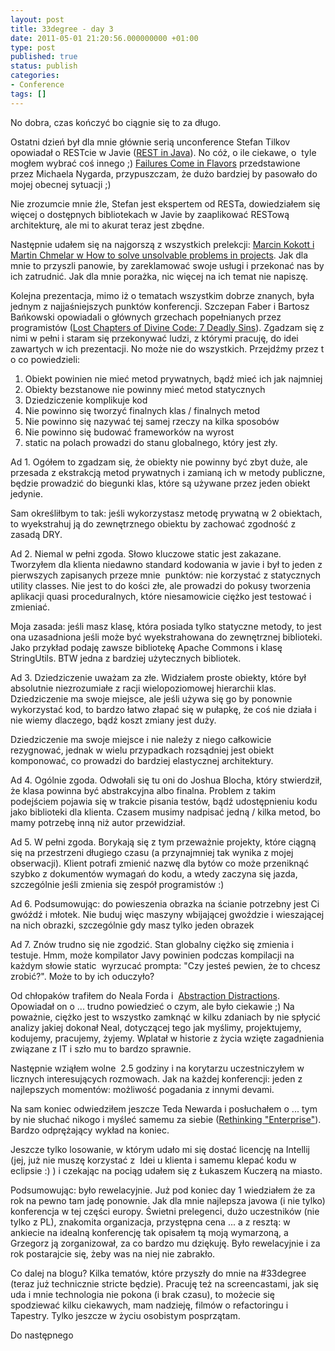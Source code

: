 ```yaml
---
layout: post
title: 33degree - day 3
date: 2011-05-01 21:20:56.000000000 +01:00
type: post
published: true
status: publish
categories:
- Conference
tags: []
---
```

<p>No dobra, czas kończyć bo ciągnie się to za długo.</p>
<p>Ostatni dzień był dla mnie głównie serią unconference Stefan Tilkov opowiadał o RESTcie w Javie (<a title="Abstract - Stefan Tilkov - REST in Java" href="http://33degree.org/talks.html#RestJava" target="_blank">REST in Java</a>). No cóż, o ile ciekawe, o  tyle mogłem wybrać coś innego ;) <a title="Abstract - Michael Nygard - Failures Come In Flavors" href="http://33degree.org/talks.html#FailuresComeInFlavors" target="_blank">Failures Come in Flavors</a> przedstawione przez Michaela Nygarda, przypuszczam, że dużo bardziej by pasowało do mojej obecnej sytuacji ;)</p>
<p>Nie zrozumcie mnie źle, Stefan jest ekspertem od RESTa, dowiedziałem się więcej o dostępnych bibliotekach w Javie by zaaplikować RESTową architekturę, ale mi to akurat teraz jest zbędne.</p>
<p>Następnie udałem się na najgorszą z wszystkich prelekcji: <a title="Abstract - crap" href="http://33degree.org/talks.html#SolveUnsolvable" target="_blank">Marcin Kokott i Martin Chmelar w How to solve unsolvable problems in projects</a>. Jak dla mnie to przyszli panowie, by zareklamować swoje usługi i przekonać nas by ich zatrudnić. Jak dla mnie porażka, nic więcej na ich temat nie napiszę.</p>
<p>Kolejna prezentacja, mimo iż o tematach wszystkim dobrze znanych, była jednym z najjaśniejszych punktów konferencji. Szczepan Faber i Bartosz Bańkowski opowiadali o głównych grzechach popełnianych przez programistów (<a title="Abstract - Faber, Bańkowski - Divine Code" href="http://33degree.org/talks.html#DivineCode" target="_blank">Lost Chapters of Divine Code: 7 Deadly Sins</a>). Zgadzam się z nimi w pełni i staram się przekonywać ludzi, z którymi pracuję, do idei zawartych w ich prezentacji. No może nie do wszystkich. Przejdźmy przez t o co powiedzieli:</p>
<ol>
<li>Obiekt powinien nie mieć metod prywatnych, bądź mieć ich jak najmniej</li>
<li>Obiekty bezstanowe nie powinny mieć metod statycznych</li>
<li>Dziedziczenie komplikuje kod</li>
<li>Nie powinno się tworzyć finalnych klas / finalnych metod</li>
<li>Nie powinno się nazywać tej samej rzeczy na kilka sposobów</li>
<li>Nie powinno się budować frameworków na wyrost</li>
<li>static na polach prowadzi do stanu globalnego, który jest zły.</li>
</ol>
<p>Ad 1. Ogółem to zgadzam się, że obiekty nie powinny być zbyt duże, ale przesada z ekstrakcją metod prywatnych i zamianą ich w metody publiczne, będzie prowadzić do biegunki klas, które są używane przez jeden obiekt jedynie.</p>
<p>Sam określiłbym to tak: jeśli wykorzystasz metodę prywatną w 2 obiektach, to wyekstrahuj ją do zewnętrznego obiektu by zachować zgodność z zasadą DRY.</p>
<p>Ad 2. Niemal w pełni zgoda. Słowo kluczowe static jest zakazane. Tworzyłem dla klienta niedawno standard kodowania w javie i był to jeden z pierwszych zapisanych przeze mnie  punktów: nie korzystać z statycznych utility classes. Nie jest to do kości złe, ale prowadzi do pokusy tworzenia aplikacji quasi proceduralnych, które niesamowicie ciężko jest testować i zmieniać.</p>
<p>Moja zasada: jeśli masz klasę, która posiada tylko statyczne metody, to jest ona uzasadniona jeśli może być wyekstrahowana do zewnętrznej biblioteki. Jako przykład podaję zawsze bibliotekę Apache Commons i klasę StringUtils. BTW jedna z bardziej użytecznych bibliotek.</p>
<p>Ad 3. Dziedziczenie uważam za złe. Widziałem proste obiekty, które był absolutnie niezrozumiałe z racji wielopoziomowej hierarchii klas. Dziedziczenie ma swoje miejsce, ale jeśli używa się go by ponownie wykorzystać kod, to bardzo łatwo złapać się w pułapkę, że coś nie działa i nie wiemy dlaczego, bądź koszt zmiany jest duży.</p>
<p>Dziedziczenie ma swoje miejsce i nie należy z niego całkowicie rezygnować, jednak w wielu przypadkach rozsądniej jest obiekt komponować, co prowadzi do bardziej elastycznej architektury.</p>
<p>Ad 4. Ogólnie zgoda. Odwołali się tu oni do Joshua Blocha, który stwierdził, że klasa powinna być abstrakcyjna albo finalna. Problem z takim podejściem pojawia się w trakcie pisania testów, bądź udostępnieniu kodu jako biblioteki dla klienta. Czasem musimy nadpisać jedną / kilka metod, bo mamy potrzebę inną niż autor przewidział.</p>
<p>Ad 5. W pełni zgoda. Borykają się z tym przeważnie projekty, które ciągną się na przestrzeni długiego czasu (a przynajmniej tak wynika z mojej obserwacji). Klient potrafi zmienić nazwę dla bytów co może przeniknąć szybko z dokumentów wymagań do kodu, a wtedy zaczyna się jazda, szczególnie jeśli zmienia się zespół programistów :)</p>
<p>Ad 6. Podsumowując: do powieszenia obrazka na ścianie potrzebny jest Ci gwóźdź i młotek. Nie buduj więc maszyny wbijającej gwoździe i wieszającej na nich obrazki, szczególnie gdy masz tylko jeden obrazek</p>
<p>Ad 7. Znów trudno się nie zgodzić. Stan globalny ciężko się zmienia i testuje. Hmm, może kompilator Javy powinien podczas kompilacji na każdym słowie static  wyrzucać prompta: "Czy jesteś pewien, że to chcesz zrobić?". Może to by ich oduczyło?</p>
<p>Od chłopaków trafiłem do Neala Forda i  <a title="Abstract - Neal Ford - Abstraction Distractions" href="http://33degree.org/talks.html#AbstractionDistractions" target="_blank">Abstraction Distractions</a>. Opowiadał on o ... trudno powiedzieć o czym, ale było ciekawie ;) Na poważnie, ciężko jest to wszystko zamknąć w kilku zdaniach by nie spłycić analizy jakiej dokonał Neal, dotyczącej tego jak myślimy, projektujemy, kodujemy, pracujemy, żyjemy. Wplatał w historie z życia wzięte zagadnienia związane z IT i szło mu to bardzo sprawnie.</p>
<p>Następnie wziąłem wolne  2.5 godziny i na korytarzu uczestniczyłem w licznych interesujących rozmowach. Jak na każdej konferencji: jeden z najlepszych momentów: możliwość pogadania z innymi devami.</p>
<p>Na sam koniec odwiedziłem jeszcze Teda Newarda i posłuchałem o ... tym by nie słuchać nikogo i myśleć samemu za siebie (<a title="Abstract - Ted Neward - Rethinking Enterprise" href="http://33degree.org/talks.html#RethinkingEnterprise" target="_blank">Rethinking "Enterprise"</a>). Bardzo odprężający wykład na koniec.</p>
<p>Jeszcze tylko losowanie, w którym udało mi się dostać licencję na Intellij (jej, już nie muszę korzystać z  Idei u klienta i samemu klepać kodu w eclipsie :) ) i czekając na pociąg udałem się z Łukaszem Kuczerą na miasto.</p>
<p>Podsumowując: było rewelacyjnie. Już pod koniec day 1 wiedziałem że za rok na pewno tam jadę ponownie. Jak dla mnie najlepsza javowa (i nie tylko) konferencja w tej części europy. Świetni prelegenci, dużo uczestników (nie tylko z PL), znakomita organizacja, przystępna cena ... a z resztą: w ankiecie na idealną konferencję tak opisałem tą moją wymarzoną, a Grzegorz ją zorganizował, za co bardzo mu dziękuję. Było rewelacyjnie i za rok postarajcie się, żeby was na niej nie zabrakło.</p>
<p>Co dalej na blogu? Kilka tematów, które przyszły do mnie na #33degree (teraz już technicznie stricte będzie). Pracuję też na screencastami, jak się uda i mnie technologia nie pokona (i brak czasu), to możecie się spodziewać kilku ciekawych, mam nadzieję, filmów o refactoringu i Tapestry. Tylko jeszcze w życiu osobistym posprzątam.</p>
<p>Do następnego</p>
